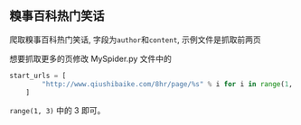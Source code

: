 ## 糗事百科热门笑话 

爬取糗事百科热门笑话, 字段为`author`和`content`, 示例文件是抓取前两页

想要抓取更多的页修改 MySpider.py 文件中的

``` python
start_urls = [
        "http://www.qiushibaike.com/8hr/page/%s" % i for i in range(1, 3)
    ]
``` 
`range(1, 3)` 中的 3 即可。